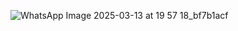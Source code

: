 ![WhatsApp Image 2025-03-13 at 19 57 18_bf7b1acf](https://github.com/user-attachments/assets/acd928b3-a434-4193-a3a2-a1baafad0271)
